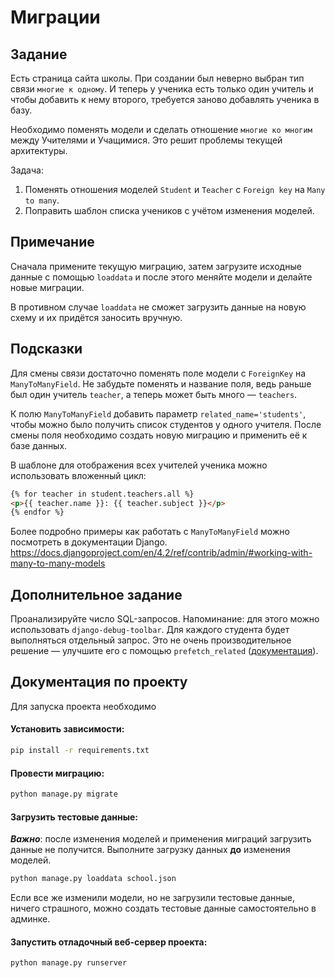 # Миграции

## Задание

Есть страница сайта школы.
При создании был неверно выбран тип связи `многие к одному`.
И теперь у ученика есть только один учитель и чтобы добавить к нему второго, требуется
заново добавлять ученика в базу.

Необходимо поменять модели и сделать отношение `многие ко многим` между Учителями и Учащимися.
Это решит проблемы текущей архитектуры.

Задача:

1. Поменять отношения моделей `Student` и `Teacher` с `Foreign key` на `Many to many`.
2. Поправить шаблон списка учеников с учётом изменения моделей.

## Примечание

Сначала примените текущую миграцию, затем загрузите исходные данные с помощью `loaddata` и после этого меняйте модели и делайте новые миграции.

В противном случае `loaddata` не сможет загрузить данные на новую схему и их придётся заносить вручную.

## Подсказки

Для смены связи достаточно поменять поле модели с `ForeignKey` на `ManyToManyField`. Не забудьте поменять и название поля, ведь раньше был один учитель `teacher`, а теперь может быть много — `teachers`.

К полю `ManyToManyField` добавить параметр `related_name='students'`, чтобы можно было получить список студентов у одного учителя.
После смены поля необходимо создать новую миграцию и применить её к базе данных.

В шаблоне для отображения всех учителей ученика можно использовать вложенный цикл:

```html
{% for teacher in student.teachers.all %}
<p>{{ teacher.name }}: {{ teacher.subject }}</p>
{% endfor %}
```

Более подробно примеры как работать с `ManyToManyField` можно посмотреть в документации Django.
https://docs.djangoproject.com/en/4.2/ref/contrib/admin/#working-with-many-to-many-models

## Дополнительное задание

Проанализируйте число SQL-запросов. Напоминание: для этого можно использовать `django-debug-toolbar`. Для каждого студента будет выполняться отдельный запрос. Это не очень производительное решение — улучшите его с помощью `prefetch_related` ([документация](https://docs.djangoproject.com/en/3.2/ref/models/querysets/#prefetch-related)).

## Документация по проекту

Для запуска проекта необходимо

#### Установить зависимости:

```bash
pip install -r requirements.txt
```

#### Провести миграцию:

```bash
python manage.py migrate
```

#### Загрузить тестовые данные:

***Важно***: после изменения моделей и применения миграций загрузить данные не получится. Выполните загрузку данных **до** изменения моделей.

```bash
python manage.py loaddata school.json
```

Если все же изменили модели, но не загрузили тестовые данные, ничего страшного, можно создать тестовые данные самостоятельно в админке.

#### Запустить отладочный веб-сервер проекта:

```bash
python manage.py runserver
```